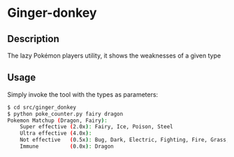 # Ginger-donkey

## Description

The lazy Pokémon players utility, it shows the weaknesses of a given type

## Usage

Simply invoke the tool with the types as parameters:

```bash
$ cd src/ginger_donkey
$ python poke_counter.py fairy dragon
Pokemon Matchup (Dragon, Fairy):
    Super effective (2.0x): Fairy, Ice, Poison, Steel
    Ultra effective (4.0x):
    Not effective   (0.5x): Bug, Dark, Electric, Fighting, Fire, Grass, Water
    Immune          (0.0x): Dragon
```
